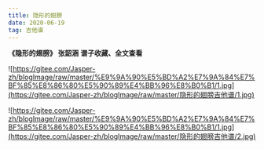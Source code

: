 ```yaml
---
title: 隐形的翅膀
date: 2020-06-19
tag: 吉他谱
---
```


**《隐形的翅膀》 张韶涵**
**谱子收藏、全文查看**<!--more-->

![https://gitee.com/Jasper-zh/blogImage/raw/master/%E9%9A%90%E5%BD%A2%E7%9A%84%E7%BF%85%E8%86%80%E5%90%89%E4%BB%96%E8%B0%B1/1.jpg](https://gitee.com/Jasper-zh/blogImage/raw/master/隐形的翅膀吉他谱/1.jpg)

![https://gitee.com/Jasper-zh/blogImage/raw/master/%E9%9A%90%E5%BD%A2%E7%9A%84%E7%BF%85%E8%86%80%E5%90%89%E4%BB%96%E8%B0%B1/1.jpg](https://gitee.com/Jasper-zh/blogImage/raw/master/隐形的翅膀吉他谱/2.jpg)